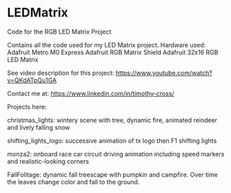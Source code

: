 # LEDMatrix
Code for the RGB LED Matrix Project

Contains all the code used for my LED Matrix project. 
Hardware used:
Adafruit Metro M0 Express
Adafruit RGB Matrix Shield
Adafruit 32x16 RGB LED Matrix

See video description for this project: https://www.youtube.com/watch?v=QKdATpQu1GA

Contact me at: https://www.linkedin.com/in/timothy-cross/


Projects here: 

christmas_lights: wintery scene with tree, dynamic fire, animated reindeer and lively falling snow

shifting_lights_logo: successive animation of tx logo then F1 shifting lights

monza2: onboard race car circuit driving animation including speed markers and realistic-looking corners

FallFolitage: dynamic fall treescape with pumpkin and campfire. Over time the leaves change color and fall to the ground.

